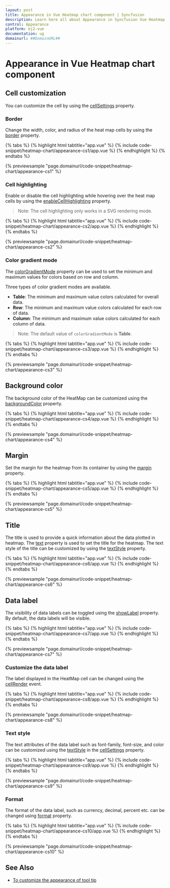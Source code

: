 ```yaml
---
layout: post
title: Appearance in Vue Heatmap chart component | Syncfusion
description: Learn here all about Appearance in Syncfusion Vue Heatmap chart component of Syncfusion Essential JS 2 and more.
control: Appearance 
platform: ej2-vue
documentation: ug
domainurl: ##DomainURL##
---
```


# Appearance in Vue Heatmap chart component

## Cell customization

You can customize the cell by using the [cellSettings](https://ej2.syncfusion.com/vue/documentation/api/heatmap/#cellsettings) property.

### Border

Change the width, color, and radius of the heat map cells by using the [border](https://ej2.syncfusion.com/vue/documentation/api/heatmap/cellSettings/#border) property.

{% tabs %}
{% highlight html tabtitle="app.vue" %}
{% include code-snippet/heatmap-chart/appearance-cs1/app.vue %}
{% endhighlight %}
{% endtabs %}
        
{% previewsample "page.domainurl/code-snippet/heatmap-chart/appearance-cs1" %}

### Cell highlighting

Enable or disable the cell highlighting while hovering over the heat map cells by using the [enableCellHighlighting](../api/heatmap/cellSettings/#enablecellhighlighting) property.

>Note: The cell highlighting only works in a SVG rendering mode.

{% tabs %}
{% highlight html tabtitle="app.vue" %}
{% include code-snippet/heatmap-chart/appearance-cs2/app.vue %}
{% endhighlight %}
{% endtabs %}
        
{% previewsample "page.domainurl/code-snippet/heatmap-chart/appearance-cs2" %}

### Color gradient mode

The [colorGradientMode](../api/heatmap/paletteSettingsModel/#colorgradientmode) property can be used to set the minimum and maximum values for colors based on row and column.

Three types of color gradient modes are available.

* **Table**: The minimum and maximum value colors calculated for overall data.
* **Row**: The minimum and maximum value colors calculated for each row of data.
* **Column**: The minimum and maximum value colors calculated for each column of data.

>Note: The default value of `colorGradientMode` is **Table**.

{% tabs %}
{% highlight html tabtitle="app.vue" %}
{% include code-snippet/heatmap-chart/appearance-cs3/app.vue %}
{% endhighlight %}
{% endtabs %}
        
{% previewsample "page.domainurl/code-snippet/heatmap-chart/appearance-cs3" %}

## Background color

The background color of the HeatMap can be customized using the [backgroundColor](../api/heatmap/#backgroundcolor) property.

{% tabs %}
{% highlight html tabtitle="app.vue" %}
{% include code-snippet/heatmap-chart/appearance-cs4/app.vue %}
{% endhighlight %}
{% endtabs %}
        
{% previewsample "page.domainurl/code-snippet/heatmap-chart/appearance-cs4" %}

## Margin

Set the margin for the heatmap from its container by using the [margin](https://ej2.syncfusion.com/vue/documentation/api/heatmap/#margin) property.

{% tabs %}
{% highlight html tabtitle="app.vue" %}
{% include code-snippet/heatmap-chart/appearance-cs5/app.vue %}
{% endhighlight %}
{% endtabs %}
        
{% previewsample "page.domainurl/code-snippet/heatmap-chart/appearance-cs5" %}

## Title

The title is used to provide a quick information about the data plotted in heatmap. The [text](../api/heatmap/title/#text) property is used to set the title for the heatmap. The text style of the title can be customized by using the [textStyle](https://ej2.syncfusion.com/vue/documentation/api/heatmap/title/#textstyle) property.

{% tabs %}
{% highlight html tabtitle="app.vue" %}
{% include code-snippet/heatmap-chart/appearance-cs6/app.vue %}
{% endhighlight %}
{% endtabs %}
        
{% previewsample "page.domainurl/code-snippet/heatmap-chart/appearance-cs6" %}

## Data label

The visibility of data labels can be toggled using the [showLabel](../api/heatmap/cellSettings/#showlabel) property. By default, the data labels will be visible.

{% tabs %}
{% highlight html tabtitle="app.vue" %}
{% include code-snippet/heatmap-chart/appearance-cs7/app.vue %}
{% endhighlight %}
{% endtabs %}
        
{% previewsample "page.domainurl/code-snippet/heatmap-chart/appearance-cs7" %}

### Customize the data label

The label displayed in the HeatMap cell can be changed using the [cellRender](../api/heatmap/#cellrender) event.

{% tabs %}
{% highlight html tabtitle="app.vue" %}
{% include code-snippet/heatmap-chart/appearance-cs8/app.vue %}
{% endhighlight %}
{% endtabs %}
        
{% previewsample "page.domainurl/code-snippet/heatmap-chart/appearance-cs8" %}

### Text style

The text attributes of the data label such as font-family, font-size, and color can be customized using the [textStyle](https://ej2.syncfusion.com/vue/documentation/api/heatmap/cellSettings/#textstyle) in the [cellSettings](https://ej2.syncfusion.com/vue/documentation/api/heatmap/#cellsettings) property.

{% tabs %}
{% highlight html tabtitle="app.vue" %}
{% include code-snippet/heatmap-chart/appearance-cs9/app.vue %}
{% endhighlight %}
{% endtabs %}
        
{% previewsample "page.domainurl/code-snippet/heatmap-chart/appearance-cs9" %}

### Format

The format of the data label, such as currency, decimal, percent etc. can be changed using [format](../api/heatmap/cellSettings/#format) property.

{% tabs %}
{% highlight html tabtitle="app.vue" %}
{% include code-snippet/heatmap-chart/appearance-cs10/app.vue %}
{% endhighlight %}
{% endtabs %}
        
{% previewsample "page.domainurl/code-snippet/heatmap-chart/appearance-cs10" %}

## See Also

* [To customize the appearance of tool tip](./tooltip/#customize-the-appearance-of-tooltip)
